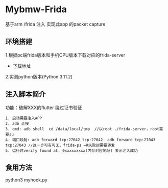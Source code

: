# Mybmw-Frida
基于arm /frida 注入 实现此app 的packet capture



## 环境搭建

1.根据pc端frida版本和手机CPU版本下载对应的frida-server
  - [下载地址](https://github.com/frida/frida/releases)
 
2.实测python版本(Python 3.11.2)

## 注入脚本简介

功能：破解XXX的flutter 绕过证书验证

    1. 启动需要注入APP
    2. adb 连接
    3. cmd: adb shell  cd /data/local/tmp  //以root ./frida-server，root需要su
    4. 端口映射: adb forward tcp:27042 tcp:27042  adb forward tcp:27043 tcp:27043 //这一步可有可无，frida-ps —R失败则需要转发
    5. 运行时verify found at: 0xxxxxxxxx(内存对应地址) 表示注入成功
    
## 食用方法


python3 myhook.py
